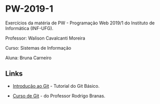 # PW-2019-1

Exercícios da matéria de PW - Programação Web 2019/1 do Instituto de Informática (INF-UFG).

Professor: Walison Cavalcanti Moreira

Curso: Sistemas de Informação

Aluna: Bruna Carneiro

## Links

* [Introdução ao Git](https://www.hostinger.com.br/tutoriais/tutorial-do-git-basics-introducao/) - Tutorial do Git Básico.

* [Curso de Git](https://www.youtube.com/watch?v=C18qzn7j4SM) - do Professor Rodrigo Branas.